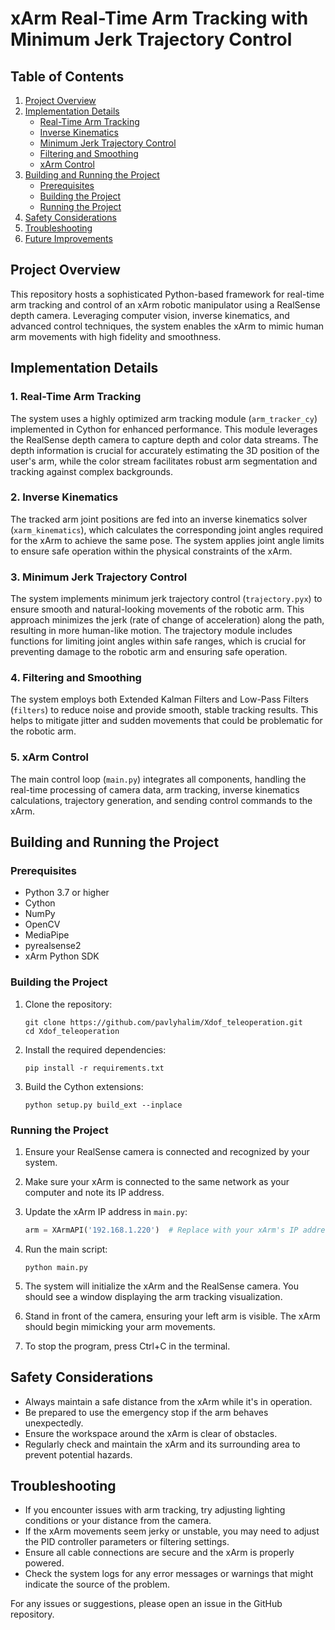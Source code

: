 # xArm Real-Time Arm Tracking with Minimum Jerk Trajectory Control

## Table of Contents
1. [Project Overview](#project-overview)
2. [Implementation Details](#implementation-details)
   - [Real-Time Arm Tracking](#1-real-time-arm-tracking)
   - [Inverse Kinematics](#2-inverse-kinematics)
   - [Minimum Jerk Trajectory Control](#3-minimum-jerk-trajectory-control)
   - [Filtering and Smoothing](#4-filtering-and-smoothing)
   - [xArm Control](#5-xarm-control)
3. [Building and Running the Project](#building-and-running-the-project)
   - [Prerequisites](#prerequisites)
   - [Building the Project](#building-the-project)
   - [Running the Project](#running-the-project)
4. [Safety Considerations](#safety-considerations)
5. [Troubleshooting](#troubleshooting)
6. [Future Improvements](#future-improvements)

## Project Overview

This repository hosts a sophisticated Python-based framework for real-time arm tracking and control of an xArm robotic manipulator using a RealSense depth camera. Leveraging computer vision, inverse kinematics, and advanced control techniques, the system enables the xArm to mimic human arm movements with high fidelity and smoothness.

## Implementation Details

### 1. Real-Time Arm Tracking

The system uses a highly optimized arm tracking module (`arm_tracker_cy`) implemented in Cython for enhanced performance. This module leverages the RealSense depth camera to capture depth and color data streams. The depth information is crucial for accurately estimating the 3D position of the user's arm, while the color stream facilitates robust arm segmentation and tracking against complex backgrounds.

### 2. Inverse Kinematics

The tracked arm joint positions are fed into an inverse kinematics solver (`xarm_kinematics`), which calculates the corresponding joint angles required for the xArm to achieve the same pose. The system applies joint angle limits to ensure safe operation within the physical constraints of the xArm.

### 3. Minimum Jerk Trajectory Control

The system implements minimum jerk trajectory control (`trajectory.pyx`) to ensure smooth and natural-looking movements of the robotic arm. This approach minimizes the jerk (rate of change of acceleration) along the path, resulting in more human-like motion. The trajectory module includes functions for limiting joint angles within safe ranges, which is crucial for preventing damage to the robotic arm and ensuring safe operation.

### 4. Filtering and Smoothing

The system employs both Extended Kalman Filters and Low-Pass Filters (`filters`) to reduce noise and provide smooth, stable tracking results. This helps to mitigate jitter and sudden movements that could be problematic for the robotic arm.

### 5. xArm Control

The main control loop (`main.py`) integrates all components, handling the real-time processing of camera data, arm tracking, inverse kinematics calculations, trajectory generation, and sending control commands to the xArm.

## Building and Running the Project

### Prerequisites

- Python 3.7 or higher
- Cython
- NumPy
- OpenCV
- MediaPipe
- pyrealsense2
- xArm Python SDK

### Building the Project

1. Clone the repository:
   ```
   git clone https://github.com/pavlyhalim/Xdof_teleoperation.git
   cd Xdof_teleoperation
   ```

2. Install the required dependencies:
   ```
   pip install -r requirements.txt
   ```

3. Build the Cython extensions:
   ```
   python setup.py build_ext --inplace
   ```

### Running the Project

1. Ensure your RealSense camera is connected and recognized by your system.

2. Make sure your xArm is connected to the same network as your computer and note its IP address.

3. Update the xArm IP address in `main.py`:
   ```python
   arm = XArmAPI('192.168.1.220')  # Replace with your xArm's IP address
   ```

4. Run the main script:
   ```
   python main.py
   ```

5. The system will initialize the xArm and the RealSense camera. You should see a window displaying the arm tracking visualization.

6. Stand in front of the camera, ensuring your left arm is visible. The xArm should begin mimicking your arm movements.

7. To stop the program, press Ctrl+C in the terminal.

## Safety Considerations

- Always maintain a safe distance from the xArm while it's in operation.
- Be prepared to use the emergency stop if the arm behaves unexpectedly.
- Ensure the workspace around the xArm is clear of obstacles.
- Regularly check and maintain the xArm and its surrounding area to prevent potential hazards.

## Troubleshooting

- If you encounter issues with arm tracking, try adjusting lighting conditions or your distance from the camera.
- If the xArm movements seem jerky or unstable, you may need to adjust the PID controller parameters or filtering settings.
- Ensure all cable connections are secure and the xArm is properly powered.
- Check the system logs for any error messages or warnings that might indicate the source of the problem.

For any issues or suggestions, please open an issue in the GitHub repository.
